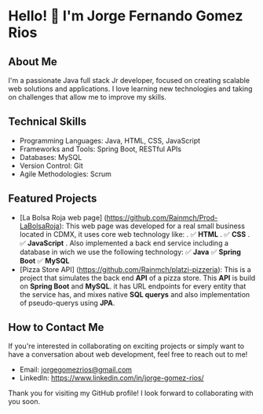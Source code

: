 # Hello! 👋 I'm Jorge Fernando Gomez Rios

## About Me
I'm a passionate Java full stack Jr developer, focused on creating scalable web solutions and applications. I love learning new technologies and taking on challenges that allow me to improve my skills.

## Technical Skills
- Programming Languages: Java, HTML, CSS, JavaScript
- Frameworks and Tools: Spring Boot, RESTful APIs
- Databases: MySQL
- Version Control: Git
- Agile Methodologies: Scrum

## Featured Projects
- [La Bolsa Roja web page] (https://github.com/Rainmch/Prod-LaBolsaRoja): This web page was developed for a real small business located in CDMX, it uses core web technology like: .
 ✅ **HTML** .
 ✅ **CSS** .
 ✅ **JavaScript** .
 Also implemented a back end service including a database in wich we use the following technology:
 ✅ **Java**
 ✅ **Spring Boot**
 ✅ **MySQL**
- [Pizza Store API] (https://github.com/Rainmch/platzi-pizzeria): This is a project that simulates the back end **API** of a pizza store. This **API** is build on **Spring Boot** and **MySQL**. it has URL endpoints for every entity that the service has, and mixes native **SQL querys** and also implementation of pseudo-querys using **JPA**.

## How to Contact Me
If you're interested in collaborating on exciting projects or simply want to have a conversation about web development, feel free to reach out to me!
- Email: jorgegomezrios@gmail.com
- LinkedIn: https://www.linkedin.com/in/jorge-gomez-rios/

Thank you for visiting my GitHub profile! I look forward to collaborating with you soon.

